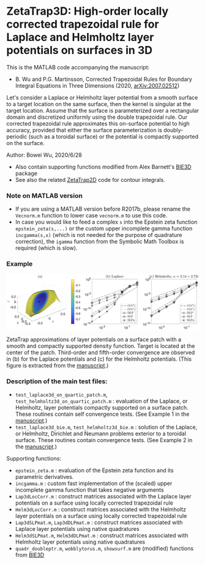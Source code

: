 # ZetaTrap3D: High-order locally corrected trapezoidal rule for Laplace and Helmholtz layer potentials on surfaces in 3D

This is the MATLAB code accompanying the manuscript: 

* B. Wu and P.G. Martinsson, Corrected Trapezoidal Rules for Boundary Integral Equations in Three Dimensions (2020, [arXiv:2007.02512](https://arxiv.org/abs/2007.02512))

Let's consider a Laplace or Helmholtz layer potential from a smooth surface to a target location on the same surface, then the kernel is singular at the target location. Assume that the surface is parameterized over a rectangular domain and discretized uniformly using the double trapezoidal rule. Our corrected trapezoidal rule approximates this on-surface potential to high accuracy, provided that either the surface parameterization is doubly-periodic (such as a toroidal surface) or the potential is compactly supported on the surface.

Author: Bowei Wu, 2020/6/28

- Also contain supporting functions modified from Alex Barnett's [BIE3D](https://github.com/ahbarnett/BIE3D) package
- See also the related [ZetaTrap2D](https://github.com/bobbielf2/ZetaTrap2D) code for contour integrals.

### Note on MATLAB version

- If you are using a MATLAB version before R2017b, please rename the `Vecnorm.m` function to lower case `vecnorm.m` to use this code.
- In case you would like to feed a complex `s` into the Epstein zeta function `epstein_zeta(s,...)` or the custom upper incomplete gamma function `incgamma(s,x)` (which is not needed for the purpose of quadrature correction), the `igamma` function from the Symbolic Math Toolbox is required (which is slow).

### Example

![](convergence_on_patch.png)

ZetaTrap approximations of layer potentials on a surface patch with a smooth and compactly supported density function. Target is located at the center of the patch. Third-order and fifth-order convergence are observed in (b) for the Laplace potentials and (c) for the Helmholtz potentials. (This figure is extracted from the [manuscript](https://arxiv.org/abs/2007.02512).)

### Description of the main test files:

* `test_laplace3d_on_quartic_patch.m`, `test_helmholtz3d_on_quartic_patch.m` : evaluation of the Laplace, or Helmholtz, layer potentials compactly supported on a surface patch. These routines contain self convergence tests. (See Example 1 in the [manuscript](https://arxiv.org/abs/2007.02512).)
* `test_laplace3d_bie.m`, `test_helmholtz3d_bie.m` : solution of the Laplace, or Helmholtz, Dirichlet and Neumann problems exterior to a toroidal surface. These routines contain convergence tests. (See Example 2 in the [manuscript](https://arxiv.org/abs/2007.02512).)

Supporting functions:

* `epstein_zeta.m` : evaluation of the Epstein zeta function and its parametric derivatives.
* `incgamma.m` : custom fast implementation of the (scaled) upper incomplete gamma function that takes negative arguments
* `Lap3dLocCorr.m` : construct matrices associated with the Laplace layer potentials on a surface using locally corrected trapezoidal rule
* `Helm3dLocCorr.m` : construct matrices associated with the Helmholtz layer potentials on a surface using locally corrected trapezoidal rule
* `Lap3dSLPmat.m`, `Lap3dDLPmat.m` : construct matrices associated with Laplace layer potentials using native quadratures
* `Helm3dSLPmat.m`, `Helm3dDLPmat.m` : construct matrices associated with Helmholtz layer potentials using native quadratures
* `quadr_doubleptr.m`, `wobblytorus.m`, `showsurf.m` are (modified) functions from [BIE3D](https://github.com/ahbarnett/BIE3D)




